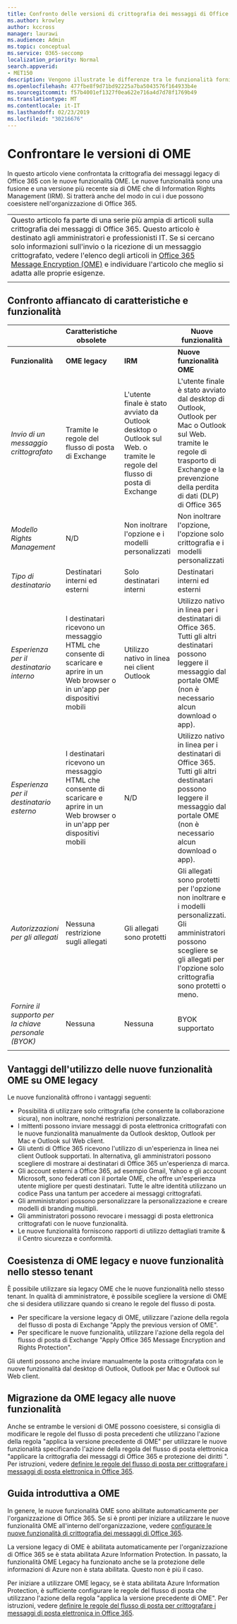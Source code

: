 ```yaml
---
title: Confronto delle versioni di crittografia dei messaggi di Office 365
ms.author: krowley
author: kccross
manager: laurawi
ms.audience: Admin
ms.topic: conceptual
ms.service: O365-seccomp
localization_priority: Normal
search.appverid:
- MET150
description: Vengono illustrate le differenze tra le funzionalità fornite con diverse versioni della crittografia dei messaggi di Office 365 e il modo in cui i due continuano a funzionare insieme.
ms.openlocfilehash: 477fbe8f9d71bd92225a7ba5043576f164933b4e
ms.sourcegitcommit: f57b4001ef1327f0ea622e716a4d7d78f1769b49
ms.translationtype: MT
ms.contentlocale: it-IT
ms.lasthandoff: 02/23/2019
ms.locfileid: "30216676"
---
```

# <a name="compare-versions-of-ome"></a>Confrontare le versioni di OME

In questo articolo viene confrontata la crittografia dei messaggi legacy di Office 365 con le nuove funzionalità OME. Le nuove funzionalità sono una fusione e una versione più recente sia di OME che di Information Rights Management (IRM). Si tratterà anche del modo in cui i due possono coesistere nell'organizzazione di Office 365.

||
|:-----|
|Questo articolo fa parte di una serie più ampia di articoli sulla crittografia dei messaggi di Office 365. Questo articolo è destinato agli amministratori e professionisti IT. Se si cercano solo informazioni sull'invio o la ricezione di un messaggio crittografato, vedere l'elenco degli articoli in [Office 365 Message Encryption (OME)](ome.md) e individuare l'articolo che meglio si adatta alle proprie esigenze. |
||

## <a name="side-by-side-comparison-of-features-and-capabilities"></a>Confronto affiancato di caratteristiche e funzionalità

|                                   |Caratteristiche obsolete       |                   |Nuove funzionalità              |
|-----------------------------------|-------------------|-------------------|--------------------------|
|**Funzionalità**                     | **OME legacy**    | **IRM**           | **Nuove funzionalità OME** |
|*Invio di un messaggio crittografato*        |Tramite le regole del flusso di posta di Exchange|L'utente finale è stato avviato da Outlook desktop o Outlook sul Web. o tramite le regole del flusso di posta di Exchange|L'utente finale è stato avviato dal desktop di Outlook, Outlook per Mac o Outlook sul Web. tramite le regole di trasporto di Exchange e la prevenzione della perdita di dati (DLP) di Office 365|
|*Modello Rights Management*       |   N/D      |Non inoltrare l'opzione e i modelli personalizzati|Non inoltrare l'opzione, l'opzione solo crittografia e i modelli personalizzati|
|*Tipo di destinatario*                   |Destinatari interni ed esterni|Solo destinatari interni         |Destinatari interni ed esterni|
|*Esperienza per il destinatario interno*|I destinatari ricevono un messaggio HTML che consente di scaricare e aprire in un Web browser o in un'app per dispositivi mobili|Utilizzo nativo in linea nei client Outlook|Utilizzo nativo in linea per i destinatari di Office 365. Tutti gli altri destinatari possono leggere il messaggio dal portale OME (non è necessario alcun download o app).|
|*Esperienza per il destinatario esterno*|I destinatari ricevono un messaggio HTML che consente di scaricare e aprire in un Web browser o in un'app per dispositivi mobili|N/D|Utilizzo nativo in linea per i destinatari di Office 365. Tutti gli altri destinatari possono leggere il messaggio dal portale OME (non è necessario alcun download o app).|
|*Autorizzazioni per gli allegati*           |Nessuna restrizione sugli allegati|Gli allegati sono protetti|Gli allegati sono protetti per l'opzione non inoltrare e i modelli personalizzati. Gli amministratori possono scegliere se gli allegati per l'opzione solo crittografia sono protetti o meno.|
|*Fornire il supporto per la chiave personale (BYOK)*|Nessuna                |Nessuna               |BYOK supportato          |
||

## <a name="advantages-of-using-the-new-ome-capabilities-over-legacy-ome"></a>Vantaggi dell'utilizzo delle nuove funzionalità OME su OME legacy

Le nuove funzionalità offrono i vantaggi seguenti:

- Possibilità di utilizzare solo crittografia (che consente la collaborazione sicura), non inoltrare, nonché restrizioni personalizzate.
- I mittenti possono inviare messaggi di posta elettronica crittografati con le nuove funzionalità manualmente da Outlook desktop, Outlook per Mac e Outlook sul Web client.
- Gli utenti di Office 365 ricevono l'utilizzo di un'esperienza in linea nei client Outlook supportati. In alternativa, gli amministratori possono scegliere di mostrare ai destinatari di Office 365 un'esperienza di marca.
- Gli account esterni a Office 365, ad esempio Gmail, Yahoo e gli account Microsoft, sono federati con il portale OME, che offre un'esperienza utente migliore per questi destinatari. Tutte le altre identità utilizzano un codice Pass una tantum per accedere ai messaggi crittografati.
- Gli amministratori possono personalizzare la personalizzazione e creare modelli di branding multipli.
- Gli amministratori possono revocare i messaggi di posta elettronica crittografati con le nuove funzionalità.
- Le nuove funzionalità forniscono rapporti di utilizzo dettagliati tramite &amp; il Centro sicurezza e conformità.

## <a name="coexistence-of-legacy-ome-and-the-new-capabilities-in-the-same-tenant"></a>Coesistenza di OME legacy e nuove funzionalità nello stesso tenant

È possibile utilizzare sia legacy OME che le nuove funzionalità nello stesso tenant. In qualità di amministratore, è possibile scegliere la versione di OME che si desidera utilizzare quando si creano le regole del flusso di posta.

- Per specificare la versione legacy di OME, utilizzare l'azione della regola del flusso di posta di Exchange "Apply the previous version of OME".
- Per specificare le nuove funzionalità, utilizzare l'azione della regola del flusso di posta di Exchange "Apply Office 365 Message Encryption and Rights Protection".

Gli utenti possono anche inviare manualmente la posta crittografata con le nuove funzionalità dal desktop di Outlook, Outlook per Mac e Outlook sul Web client.

## <a name="migrating-from-legacy-ome-to-the-new-capabilities"></a>Migrazione da OME legacy alle nuove funzionalità

Anche se entrambe le versioni di OME possono coesistere, si consiglia di modificare le regole del flusso di posta precedenti che utilizzano l'azione della regola "applica la versione precedente di OME" per utilizzare le nuove funzionalità specificando l'azione della regola del flusso di posta elettronica "applicare la crittografia dei messaggi di Office 365 e protezione dei diritti ". Per istruzioni, vedere [definire le regole del flusso di posta per crittografare i messaggi di posta elettronica in Office 365](define-mail-flow-rules-to-encrypt-email.md).

## <a name="getting-started-with-ome"></a>Guida introduttiva a OME

In genere, le nuove funzionalità OME sono abilitate automaticamente per l'organizzazione di Office 365. Se si è pronti per iniziare a utilizzare le nuove funzionalità OME all'interno dell'organizzazione, vedere [configurare le nuove funzionalità di crittografia dei messaggi di Office 365](set-up-new-message-encryption-capabilities.md).

La versione legacy di OME è abilitata automaticamente per l'organizzazione di Office 365 se è stata abilitata Azure Information Protection. In passato, la funzionalità OME Legacy ha funzionato anche se la protezione delle informazioni di Azure non è stata abilitata. Questo non è più il caso.

Per iniziare a utilizzare OME legacy, se è stata abilitata Azure Information Protection, è sufficiente configurare le regole del flusso di posta che utilizzano l'azione della regola "applica la versione precedente di OME". Per istruzioni, vedere [definire le regole del flusso di posta per crittografare i messaggi di posta elettronica in Office 365](define-mail-flow-rules-to-encrypt-email.md).